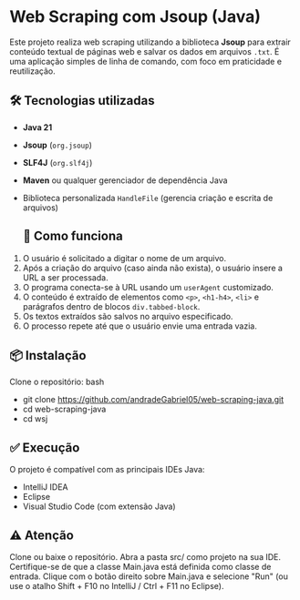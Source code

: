 # Web Scraping com Jsoup (Java)

Este projeto realiza web scraping utilizando a biblioteca **Jsoup** para extrair conteúdo textual de páginas web e salvar os dados em arquivos `.txt`. É uma aplicação simples de linha de comando, com foco em praticidade e reutilização.

## 🛠️ Tecnologias utilizadas

- **Java 21**
- **Jsoup** (`org.jsoup`)
- **SLF4J** (`org.slf4j`)
- **Maven** ou qualquer gerenciador de dependência Java
- Biblioteca personalizada `HandleFile` (gerencia criação e escrita de arquivos)

  ## 🚀 Como funciona

1. O usuário é solicitado a digitar o nome de um arquivo.
2. Após a criação do arquivo (caso ainda não exista),  o usuário insere a URL a ser processada.
3. O programa conecta-se à URL usando um `userAgent` customizado.
4. O conteúdo é extraído de elementos como `<p>`, `<h1-h4>`, `<li>` e parágrafos dentro de blocos `div.tabbed-block`.
5. Os textos extraídos são salvos no arquivo especificado.
6. O processo repete até que o usuário envie uma entrada vazia.

## 📦 Instalação

Clone o repositório:
bash
- git clone https://github.com/andradeGabriel05/web-scraping-java.git
- cd web-scraping-java
- cd wsj

## ✅ Execução 
O projeto é compatível com as principais IDEs Java:
- IntelliJ IDEA
- Eclipse
- Visual Studio Code (com extensão Java)

## ⚠️ Atenção
Clone ou baixe o repositório.
Abra a pasta src/ como projeto na sua IDE.
Certifique-se de que a classe Main.java está definida como classe de entrada.
Clique com o botão direito sobre Main.java e selecione "Run" (ou use o atalho Shift + F10 no IntelliJ / Ctrl + F11 no Eclipse).

